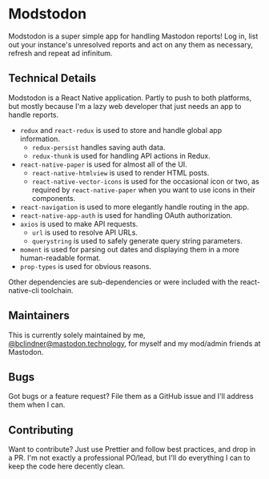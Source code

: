 # Modstodon

Modstodon is a super simple app for handling Mastodon reports! Log in, list out your instance's unresolved reports and act on any them as necessary, refresh and repeat ad infinitum.

## Technical Details

Modstodon is a React Native application. Partly to push to both platforms, but mostly because I'm a lazy web developer that just needs an app to handle reports.

* `redux` and `react-redux` is used to store and handle global app information.
  * `redux-persist` handles saving auth data.
  * `redux-thunk` is used for handling API actions in Redux.
* `react-native-paper` is used for almost all of the UI.
  * `react-native-htmlview` is used to render HTML posts.
  * `react-native-vector-icons` is used for the occasional icon or two, as required by `react-native-paper` when you want to use icons in their components.
* `react-navigation` is used to more elegantly handle routing in the app.
* `react-native-app-auth` is used for handling OAuth authorization.
* `axios` is used to make API requests.
  * `url` is used to resolve API URLs.
  * `querystring` is used to safely generate query string parameters.
* `moment` is used for parsing out dates and displaying them in a more human-readable format.
* `prop-types` is used for obvious reasons.

Other dependencies are sub-dependencies or were included with the react-native-cli toolchain.

## Maintainers

This is currently solely maintained by me,
[@bclindner@mastodon.technology](http://mastodon.technology/@bclindner), for myself and my mod/admin friends at Mastodon.

## Bugs

Got bugs or a feature request? File them as a GitHub issue and I'll address them when I can.

## Contributing

Want to contribute? Just use Prettier and follow best practices, and drop in a PR. I'm not exactly a professional PO/lead, but I'll do everything I can to keep the code here decently clean. 

